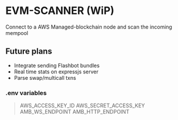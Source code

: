 # EVM-SCANNER (WiP)
Connect to a AWS Managed-blockchain node and scan the incoming mempool

## Future plans
- Integrate sending Flashbot bundles
- Real time stats on expressjs server
- Parse swap/multicall txns

### .env variables
> AWS_ACCESS_KEY_ID
> AWS_SECRET_ACCESS_KEY
> AMB_WS_ENDPOINT
> AMB_HTTP_ENDPOINT
